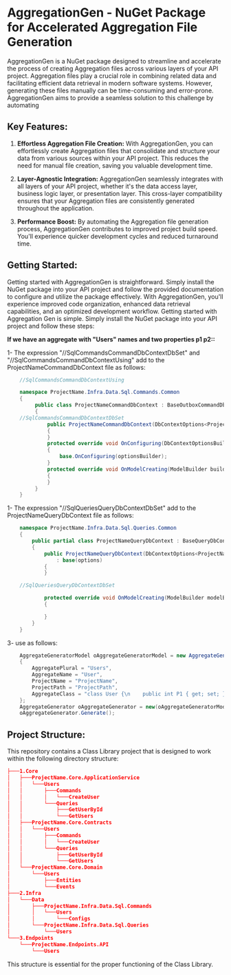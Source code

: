 # AggregationGen - NuGet Package for Accelerated Aggregation File Generation

AggregationGen is a NuGet package designed to streamline and accelerate the process of creating Aggregation files across various layers of your API project. Aggregation files play a crucial role in combining related data and facilitating efficient data retrieval in modern software systems. However, generating these files manually can be time-consuming and error-prone. AggregationGen aims to provide a seamless solution to this challenge by automating

## Key Features:

1. **Effortless Aggregation File Creation:** With AggregationGen, you can effortlessly create Aggregation files that consolidate and structure your data from various sources within your API project. This reduces the need for manual file creation, saving you valuable development time.

2. **Layer-Agnostic Integration:** AggregationGen seamlessly integrates with all layers of your API project, whether it's the data access layer, business logic layer, or presentation layer. This cross-layer compatibility ensures that your Aggregation files are consistently generated throughout the application.

3. **Performance Boost:** By automating the Aggregation file generation process, AggregationGen contributes to improved project build speed. You'll experience quicker development cycles and reduced turnaround time.

## Getting Started:

Getting started with AggregationGen is straightforward. Simply install the NuGet package into your API project and follow the provided documentation to configure and utilize the package effectively. With AggregationGen, you'll experience improved code organization, enhanced data retrieval capabilities, and an optimized development workflow.
Getting started with Aggregation Gen is simple. Simply install the NuGet package into your API project and follow these steps:

**If we have an aggregate with "Users" names and two properties p1 p2::**

1- The expression "//SqlCommandsCommandDbContextDbSet" and "//SqlCommandsCommandDbContextUsing" add to the ProjectNameCommandDbContext file as follows:
```C#
	//SqlCommandsCommandDbContextUsing

	namespace ProjectName.Infra.Data.Sql.Commands.Common
	{
		 public class ProjectNameCommandDbContext : BaseOutboxCommandDbContext
		 {
	//SqlCommandsCommandDbContextDbSet
			 public ProjectNameCommandDbContext(DbContextOptions<ProjectNameCommandDbContext> options) : base(options)
			 {
			 }
			 protected override void OnConfiguring(DbContextOptionsBuilder optionsBuilder)
			 {
				 base.OnConfiguring(optionsBuilder);
			 }
			 protected override void OnModelCreating(ModelBuilder builder)
			 {
			 }
		 }
	}
```

1- The expression "//SqlQueriesQueryDbContextDbSet" add to the ProjectNameQueryDbContext file as follows:
```C#
	namespace ProjectName.Infra.Data.Sql.Queries.Common
	{
		public partial class ProjectNameQueryDbContext : BaseQueryDbContext
		{
			public ProjectNameQueryDbContext(DbContextOptions<ProjectNameQueryDbContext> options)
				: base(options)
			{
			}

	//SqlQueriesQueryDbContextDbSet

			protected override void OnModelCreating(ModelBuilder modelBuilder)
			{

			}
		}
	}
```

3- use as follows:
```C#
	AggregateGeneratorModel oAggregateGeneratorModel = new AggregateGeneratorModel()
	{
		AggregatePlural = "Users",
		AggregateName = "User",
		ProjectName = "ProjectName",
		ProjectPath = "ProjectPath",
		AggregateClass = "class User {\n    public int P1 { get; set; }\n    public string P2 { get; set; }\n}"
	};
	AggregateGenerator oAggregateGenerator = new(oAggregateGeneratorModel);
	oAggregateGenerator.Generate();
```

## Project Structure:

This repository contains a Class Library project that is designed to work within the following directory structure:
```Json
├───1.Core
│   ├───ProjectName.Core.ApplicationService
│   │   └───Users
│   │       ├───Commands
│   │       │   └───CreateUser
│   │       └───Queries
│   │           ├───GetUserById
│   │           └───GetUsers
│   ├───ProjectName.Core.Contracts
│   │   └───Users
│   │       ├───Commands
│   │       │   └───CreateUser
│   │       └───Queries
│   │           ├───GetUserById
│   │           └───GetUsers
│   └───ProjectName.Core.Domain
│       └───Users
│           ├───Entities
│           └───Events
├───2.Infra
│   └───Data
│       ├───ProjectName.Infra.Data.Sql.Commands
│       │   └───Users
│       │       └───Configs
│       └───ProjectName.Infra.Data.Sql.Queries
│           └───Users
└───3.Endpoints
    └───ProjectName.Endpoints.API
        └───Users
```

This structure is essential for the proper functioning of the Class Library.
